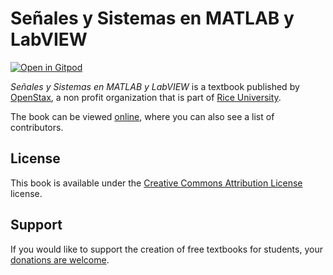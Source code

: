 # Señales y Sistemas en MATLAB y LabVIEW

[![Open in Gitpod](https://gitpod.io/button/open-in-gitpod.svg)](https://gitpod.io/from-referrer/)

_Señales y Sistemas en MATLAB y LabVIEW_ is a textbook published by [OpenStax](https://openstax.org/), a non profit organization that is part of [Rice University](https://www.rice.edu/).

The book can be viewed [online](https://github.com/cnx-user-books/cnxbook-senales-y-sistemas-en-matlab-y-labview/releases/latest), where you can also see a list of contributors.

## License
This book is available under the [Creative Commons Attribution License](./LICENSE) license.

## Support
If you would like to support the creation of free textbooks for students, your [donations are welcome](https://riceconnect.rice.edu/donation/support-openstax-banner).
